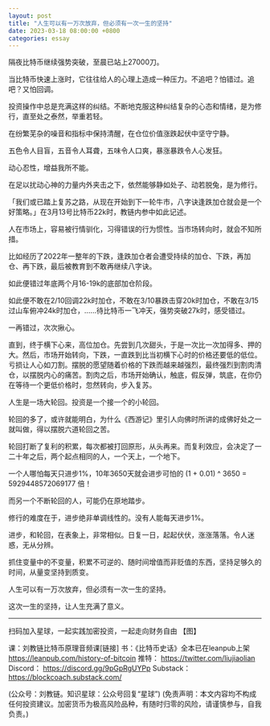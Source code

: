 ```yaml
---
layout: post
title: "人生可以有一万次放弃，但必须有一次一生的坚持"
date: 2023-03-18 08:00:00 +0800
categories: essay
---
```


隔夜比特币继续强势突破，至晨已站上27000刀。

当比特币快速上涨时，它往往给人的心理上造成一种压力。不追吧？怕错过。追吧？又怕回调。

投资操作中总是充满这样的纠结。不断地克服这种纠结复杂的心态和情绪，是为修行，直至处之泰然，举重若轻。

在纷繁芜杂的噪音和指标中保持清醒，在仓位价值涨跌起伏中坚守宁静。

五色令人目盲，五音令人耳聋，五味令人口爽，暴涨暴跌令人心发狂。

动心忍性，增益我所不能。

在足以扰动心神的力量内外夹击之下，依然能够静如处子、动若脱兔，是为修行。

「我们或已踏上复苏之路，从现在开始到下一轮牛市，八字诀逢跌加仓就会是一个好策略。」在3月13号比特币22k时，教链内参中如此记述。

人在市场上，容易被行情驯化，习得错误的行为惯性。当市场转向时，就会不知所措。

比如经历了2022年一整年的下跌，逢跌加仓者会遭受持续的加仓、下跌，再加仓、再下跌，最后被教育到不敢再继续八字诀。

如此便错过年底两个月16-19k的底部加仓阶段。

如此便不敢在2/10回调22k时加仓，不敢在3/10暴跌击穿20k时加仓，不敢在3/15过山车俯冲24k时加仓，……待比特币一飞冲天，强势突破27k时，感受错过。

一再错过，次次揪心。

直到，终于横下心来，高位加仓。先尝到几次甜头，于是一次比一次加得多、押的大。然后，市场开始转向，下跌，一直跌到比当初横下心时的价格还要低的低位。亏损让人心如刀割。摆脱的愿望随着价格的下跌而越来越强烈，最终强烈到割肉清仓，以摆脱内心的痛苦。割肉之后，市场开始确认，触底，假反弹，筑底，在你仍在等待一个更低价格时，忽然转向，步入复苏。

人生是一场大轮回。投资是一个接一个的小轮回。

轮回的多了，或许就能明白，为什么《西游记》里引人向佛时所讲的成佛好处之一就叫做，得以摆脱六道轮回之苦。

轮回打断了复利的积累，每次都被打回原形，从头再来。而复利效应，会决定了一二十年之后，两个起点相同的人，一个天上，一个地下。

一个人哪怕每天只进步1%，10年3650天就会进步可怕的 (1 + 0.01) ^ 3650 = 5929448572069177 倍！

而另一个不断轮回的人，可能仍在原地踏步。

修行的难度在于，进步绝非单调线性的。没有人能每天进步1%。

进步，和轮回，在表象上，非常相似。日复一日，起起伏伏，涨涨落落。令人迷惑，无从分辨。

抓住变量中的不变量，积累不可逆的、随时间增值而非贬值的东西，坚持足够久的时间，从量变坚持到质变。

人生可以有一万次放弃，但必须有一次一生的坚持。

这次一生的坚持，让人生充满了意义。


* * *
扫码加入星球，一起实践加密投资，一起走向财务自由
【图】

课：刘教链比特币原理音频课[链接]
书：《比特币史话》全本已在leanpub上架  https://leanpub.com/history-of-bitcoin
推特： https://twitter.com/liujiaolian
Discord： https://discord.gg/9pGpRgUYPp 
Substack： https://blockcoach.substack.com/

(公众号：刘教链。知识星球：公众号回复“星球”)
(免责声明：本文内容均不构成任何投资建议。加密货币为极高风险品种，有随时归零的风险，请谨慎参与，自我负责。)
